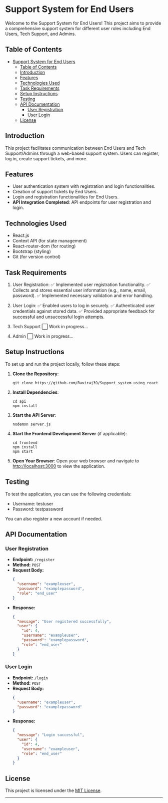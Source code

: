 
# Support System for End Users

Welcome to the Support System for End Users! This project aims to provide a comprehensive support system for different user roles including End Users, Tech Support, and Admins.

## Table of Contents
- [Support System for End Users](#support-system-for-end-users)
	- [Table of Contents](#table-of-contents)
	- [Introduction](#introduction)
	- [Features](#features)
	- [Technologies Used](#technologies-used)
	- [Task Requirements](#task-requirements)
	- [Setup Instructions](#setup-instructions)
	- [Testing](#testing)
	- [API Documentation](#api-documentation)
		- [User Registration](#user-registration)
		- [User Login](#user-login)
	- [License](#license)

## Introduction
This project facilitates communication between End Users and Tech Support/Admins through a web-based support system. Users can register, log in, create support tickets, and more.

## Features
- User authentication system with registration and login functionalities.
- Creation of support tickets by End Users.
- Login and registration functionalities for End Users.
- **API Integration Completed**: API endpoints for user registration and login.

## Technologies Used
- React.js
- Context API (for state management)
- React-router-dom (for routing)
- Bootstrap (styling)
- Git (for version control)

## Task Requirements
1. User Registration:
✅ Implemented user registration functionality.
✅ Collects and stores essential user information (e.g., name, email, password).
✅ Implemented necessary validation and error handling.
2. User Login:
✅ Enabled users to log in securely.
✅ Authenticated user credentials against stored data.
✅ Provided appropriate feedback for successful and unsuccessful login attempts.
3. Tech Support
   ⬜️ Work in progress...

4. Admin 
   ⬜️ Work in progress...


## Setup Instructions
To set up and run the project locally, follow these steps:

1. **Clone the Repository**: 
   ```
   git clone https://github.com/Raviraj39/Support_system_using_react
   ```
2. **Install Dependencies**: 
   ```
   cd api
   npm install
   ```
3. **Start the API Server**: 
   ```
   nodemon server.js
   ```
4. **Start the Frontend Development Server** (if applicable):
   ```
   cd frontend
   npm install
   npm start
   ```
5. **Open Your Browser**: 
   Open your web browser and navigate to [http://localhost:3000](http://localhost:3000) to view the application.

## Testing
To test the application, you can use the following credentials:
- Username: testuser
- Password: testpassword

You can also register a new account if needed.

## API Documentation
### User Registration
- **Endpoint:** `/register`
- **Method:** `POST`
- **Request Body:**
  ```json
  {
    "username": "exampleuser",
    "password": "examplepassword",
    "role": "end_user"
  }
  ```
- **Response:**
  ```json
  {
    "message": "User registered successfully",
    "user": {
      "id": 4,
      "username": "exampleuser",
      "password": "examplepassword",
      "role": "end_user"
    }
  }
  ```

### User Login
- **Endpoint:** `/login`
- **Method:** `POST`
- **Request Body:**
  ```json
  {
    "username": "exampleuser",
    "password": "examplepassword"
  }
  ```
- **Response:**
  ```json
  {
    "message": "Login successful",
    "user": {
      "id": 4,
      "username": "exampleuser",
      "role": "end_user"
    }
  }
  ```


## License
This project is licensed under the [MIT License](LICENSE).

---

